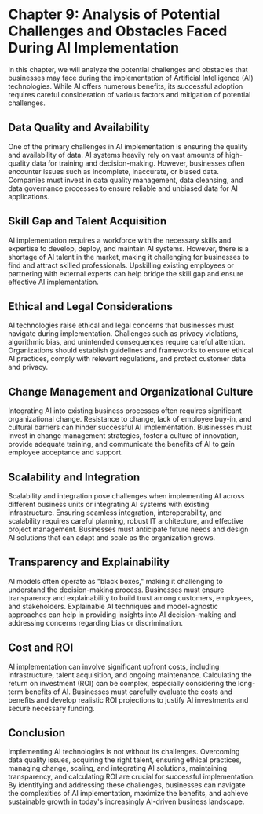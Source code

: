 Chapter 9: Analysis of Potential Challenges and Obstacles Faced During AI Implementation
========================================================================================

In this chapter, we will analyze the potential challenges and obstacles that businesses may face during the implementation of Artificial Intelligence (AI) technologies. While AI offers numerous benefits, its successful adoption requires careful consideration of various factors and mitigation of potential challenges.

Data Quality and Availability
-----------------------------

One of the primary challenges in AI implementation is ensuring the quality and availability of data. AI systems heavily rely on vast amounts of high-quality data for training and decision-making. However, businesses often encounter issues such as incomplete, inaccurate, or biased data. Companies must invest in data quality management, data cleansing, and data governance processes to ensure reliable and unbiased data for AI applications.

Skill Gap and Talent Acquisition
--------------------------------

AI implementation requires a workforce with the necessary skills and expertise to develop, deploy, and maintain AI systems. However, there is a shortage of AI talent in the market, making it challenging for businesses to find and attract skilled professionals. Upskilling existing employees or partnering with external experts can help bridge the skill gap and ensure effective AI implementation.

Ethical and Legal Considerations
--------------------------------

AI technologies raise ethical and legal concerns that businesses must navigate during implementation. Challenges such as privacy violations, algorithmic bias, and unintended consequences require careful attention. Organizations should establish guidelines and frameworks to ensure ethical AI practices, comply with relevant regulations, and protect customer data and privacy.

Change Management and Organizational Culture
--------------------------------------------

Integrating AI into existing business processes often requires significant organizational change. Resistance to change, lack of employee buy-in, and cultural barriers can hinder successful AI implementation. Businesses must invest in change management strategies, foster a culture of innovation, provide adequate training, and communicate the benefits of AI to gain employee acceptance and support.

Scalability and Integration
---------------------------

Scalability and integration pose challenges when implementing AI across different business units or integrating AI systems with existing infrastructure. Ensuring seamless integration, interoperability, and scalability requires careful planning, robust IT architecture, and effective project management. Businesses must anticipate future needs and design AI solutions that can adapt and scale as the organization grows.

Transparency and Explainability
-------------------------------

AI models often operate as "black boxes," making it challenging to understand the decision-making process. Businesses must ensure transparency and explainability to build trust among customers, employees, and stakeholders. Explainable AI techniques and model-agnostic approaches can help in providing insights into AI decision-making and addressing concerns regarding bias or discrimination.

Cost and ROI
------------

AI implementation can involve significant upfront costs, including infrastructure, talent acquisition, and ongoing maintenance. Calculating the return on investment (ROI) can be complex, especially considering the long-term benefits of AI. Businesses must carefully evaluate the costs and benefits and develop realistic ROI projections to justify AI investments and secure necessary funding.

Conclusion
----------

Implementing AI technologies is not without its challenges. Overcoming data quality issues, acquiring the right talent, ensuring ethical practices, managing change, scaling, and integrating AI solutions, maintaining transparency, and calculating ROI are crucial for successful implementation. By identifying and addressing these challenges, businesses can navigate the complexities of AI implementation, maximize the benefits, and achieve sustainable growth in today's increasingly AI-driven business landscape.
